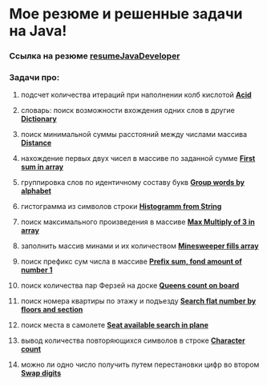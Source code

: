 # Мое резюме и решенные задачи на Java!

### Ссылка на резюме [resumeJavaDeveloper](resume_Java_Developer_FedorovDV.pdf)

### Задачи про:
1. подсчет количества итераций при наполнении колб кислотой  **[Acid](acid)**

1. словарь: поиск возможности вхождения одних слов в другие  **[Dictionary](dictionary)**

1. поиск минимальной суммы расстояний между числами массива **[Distance](distance)**

1. нахождение первых двух чисел в массиве по заданной сумме **[First sum in array](firstsum)**

1. группировка слов по идентичному составу букв **[Group words by alphabet](alphabet)**

1. гистограмма из символов строки **[Histogramm from String](histogramm)**

1. поиск максимального произведения в массиве **[Max Multiply of 3 in array](multiply)**

1. заполнить массив минами и их количеством **[Minesweeper fills array](minesweeper)**

1. поиск префикс сум числа в массиве **[Prefix sum, fond amount of number 1](prefix)**

1. поиск количества пар Ферзей на доске  **[Queens count on board](queen)**

1. поиск номера квартиры по этажу и подъезду  **[Search flat number by floors and section](searchflat)**

1. поиск места в самолете  **[Seat available search in plane](seatavailable)**

1. вывод количества повторяющихся символов в строке  **[Character count](charactercount)**

1. можно ли одно число получить путем перестановки цифр во втором  **[Swap digits](swapnumbers)**
